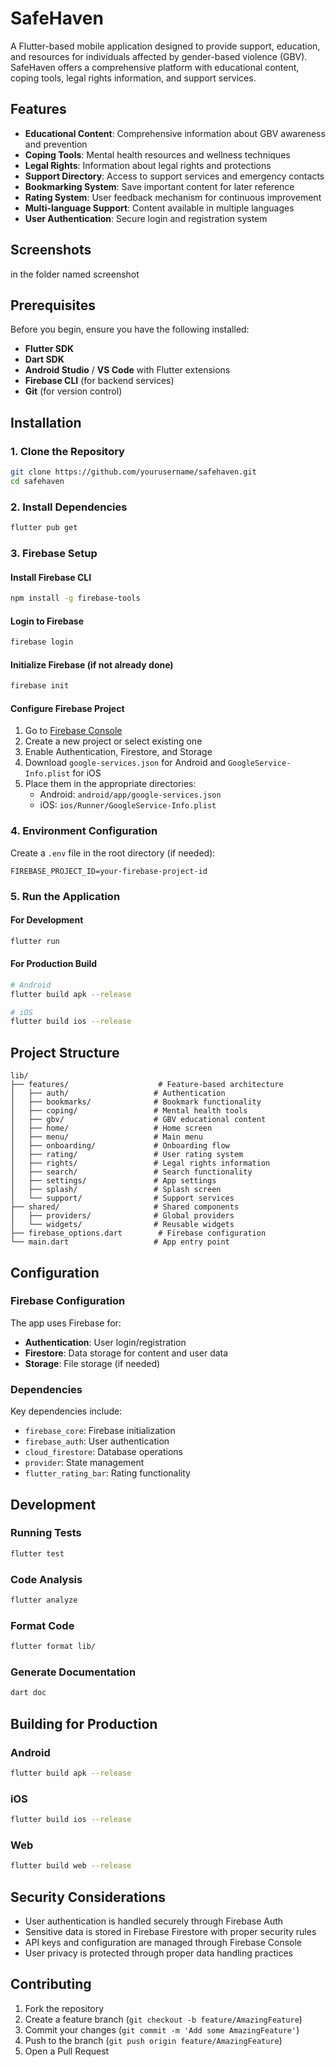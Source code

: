 # SafeHaven

A Flutter-based mobile application designed to provide support, education, and resources for individuals affected by gender-based violence (GBV). SafeHaven offers a comprehensive platform with educational content, coping tools, legal rights information, and support services.

## Features

- **Educational Content**: Comprehensive information about GBV awareness and prevention
- **Coping Tools**: Mental health resources and wellness techniques
- **Legal Rights**: Information about legal rights and protections
- **Support Directory**: Access to support services and emergency contacts
- **Bookmarking System**: Save important content for later reference
- **Rating System**: User feedback mechanism for continuous improvement
- **Multi-language Support**: Content available in multiple languages
- **User Authentication**: Secure login and registration system

##  Screenshots

in the folder named screenshot

## Prerequisites

Before you begin, ensure you have the following installed:

- **Flutter SDK** 
- **Dart SDK** 
- **Android Studio** / **VS Code** with Flutter extensions
- **Firebase CLI** (for backend services)
- **Git** (for version control)

##  Installation

### 1. Clone the Repository

```bash
git clone https://github.com/yourusername/safehaven.git
cd safehaven
```

### 2. Install Dependencies

```bash
flutter pub get
```

### 3. Firebase Setup

#### Install Firebase CLI
```bash
npm install -g firebase-tools
```

#### Login to Firebase
```bash
firebase login
```

#### Initialize Firebase (if not already done)
```bash
firebase init
```

#### Configure Firebase Project
1. Go to [Firebase Console](https://console.firebase.google.com/)
2. Create a new project or select existing one
3. Enable Authentication, Firestore, and Storage
4. Download `google-services.json` for Android and `GoogleService-Info.plist` for iOS
5. Place them in the appropriate directories:
   - Android: `android/app/google-services.json`
   - iOS: `ios/Runner/GoogleService-Info.plist`

### 4. Environment Configuration

Create a `.env` file in the root directory (if needed):

```env
FIREBASE_PROJECT_ID=your-firebase-project-id
```

### 5. Run the Application

#### For Development
```bash
flutter run
```

#### For Production Build
```bash
# Android
flutter build apk --release

# iOS
flutter build ios --release
```

## Project Structure

```
lib/
├── features/                    # Feature-based architecture
│   ├── auth/                   # Authentication
│   ├── bookmarks/              # Bookmark functionality
│   ├── coping/                 # Mental health tools
│   ├── gbv/                    # GBV educational content
│   ├── home/                   # Home screen
│   ├── menu/                   # Main menu
│   ├── onboarding/             # Onboarding flow
│   ├── rating/                 # User rating system
│   ├── rights/                 # Legal rights information
│   ├── search/                 # Search functionality
│   ├── settings/               # App settings
│   ├── splash/                 # Splash screen
│   └── support/                # Support services
├── shared/                     # Shared components
│   ├── providers/              # Global providers
│   └── widgets/                # Reusable widgets
├── firebase_options.dart        # Firebase configuration
└── main.dart                   # App entry point
```

## Configuration

### Firebase Configuration

The app uses Firebase for:
- **Authentication**: User login/registration
- **Firestore**: Data storage for content and user data
- **Storage**: File storage (if needed)

### Dependencies

Key dependencies include:
- `firebase_core`: Firebase initialization
- `firebase_auth`: User authentication
- `cloud_firestore`: Database operations
- `provider`: State management
- `flutter_rating_bar`: Rating functionality

## Development

### Running Tests
```bash
flutter test
```

### Code Analysis
```bash
flutter analyze
```

### Format Code
```bash
flutter format lib/
```

### Generate Documentation
```bash
dart doc
```

##  Building for Production

### Android
```bash
flutter build apk --release
```

### iOS
```bash
flutter build ios --release
```

### Web
```bash
flutter build web --release
```

## Security Considerations

- User authentication is handled securely through Firebase Auth
- Sensitive data is stored in Firebase Firestore with proper security rules
- API keys and configuration are managed through Firebase Console
- User privacy is protected through proper data handling practices

## Contributing

1. Fork the repository
2. Create a feature branch (`git checkout -b feature/AmazingFeature`)
3. Commit your changes (`git commit -m 'Add some AmazingFeature'`)
4. Push to the branch (`git push origin feature/AmazingFeature`)
5. Open a Pull Request


